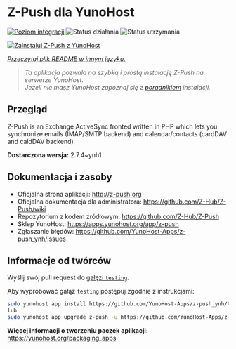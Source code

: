 <!--
To README zostało automatycznie wygenerowane przez <https://github.com/YunoHost/apps/tree/master/tools/readme_generator>
Nie powinno być ono edytowane ręcznie.
-->

# Z-Push dla YunoHost

[![Poziom integracji](https://apps.yunohost.org/badge/integration/z-push)](https://ci-apps.yunohost.org/ci/apps/z-push/)
![Status działania](https://apps.yunohost.org/badge/state/z-push)
![Status utrzymania](https://apps.yunohost.org/badge/maintained/z-push)

[![Zainstaluj Z-Push z YunoHost](https://install-app.yunohost.org/install-with-yunohost.svg)](https://install-app.yunohost.org/?app=z-push)

*[Przeczytaj plik README w innym języku.](./ALL_README.md)*

> *Ta aplikacja pozwala na szybką i prostą instalację Z-Push na serwerze YunoHost.*  
> *Jeżeli nie masz YunoHost zapoznaj się z [poradnikiem](https://yunohost.org/install) instalacji.*

## Przegląd

Z-Push is an Exchange ActiveSync fronted written in PHP which lets you synchronize emails (IMAP/SMTP backend) and calendar/contacts (cardDAV and caldDAV backend)


**Dostarczona wersja:** 2.7.4~ynh1
## Dokumentacja i zasoby

- Oficjalna strona aplikacji: <http://z-push.org>
- Oficjalna dokumentacja dla administratora: <https://github.com/Z-Hub/Z-Push/wiki>
- Repozytorium z kodem źródłowym: <https://github.com/Z-Hub/Z-Push>
- Sklep YunoHost: <https://apps.yunohost.org/app/z-push>
- Zgłaszanie błędów: <https://github.com/YunoHost-Apps/z-push_ynh/issues>

## Informacje od twórców

Wyślij swój pull request do [gałęzi `testing`](https://github.com/YunoHost-Apps/z-push_ynh/tree/testing).

Aby wypróbować gałąź `testing` postępuj zgodnie z instrukcjami:

```bash
sudo yunohost app install https://github.com/YunoHost-Apps/z-push_ynh/tree/testing --debug
lub
sudo yunohost app upgrade z-push -u https://github.com/YunoHost-Apps/z-push_ynh/tree/testing --debug
```

**Więcej informacji o tworzeniu paczek aplikacji:** <https://yunohost.org/packaging_apps>
